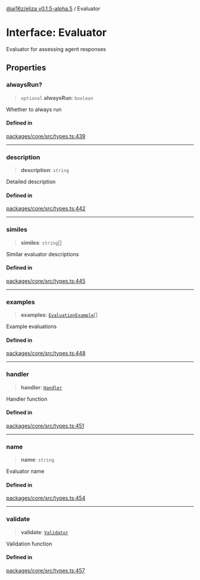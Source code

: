 [@ai16z/eliza v0.1.5-alpha.5](../index.md) / Evaluator

# Interface: Evaluator

Evaluator for assessing agent responses

## Properties

### alwaysRun?

> `optional` **alwaysRun**: `boolean`

Whether to always run

#### Defined in

[packages/core/src/types.ts:439](https://github.com/royerz2/eliza-test-textrs-main/blob/main/packages/core/src/types.ts#L439)

***

### description

> **description**: `string`

Detailed description

#### Defined in

[packages/core/src/types.ts:442](https://github.com/royerz2/eliza-test-textrs-main/blob/main/packages/core/src/types.ts#L442)

***

### similes

> **similes**: `string`[]

Similar evaluator descriptions

#### Defined in

[packages/core/src/types.ts:445](https://github.com/royerz2/eliza-test-textrs-main/blob/main/packages/core/src/types.ts#L445)

***

### examples

> **examples**: [`EvaluationExample`](EvaluationExample.md)[]

Example evaluations

#### Defined in

[packages/core/src/types.ts:448](https://github.com/royerz2/eliza-test-textrs-main/blob/main/packages/core/src/types.ts#L448)

***

### handler

> **handler**: [`Handler`](../type-aliases/Handler.md)

Handler function

#### Defined in

[packages/core/src/types.ts:451](https://github.com/royerz2/eliza-test-textrs-main/blob/main/packages/core/src/types.ts#L451)

***

### name

> **name**: `string`

Evaluator name

#### Defined in

[packages/core/src/types.ts:454](https://github.com/royerz2/eliza-test-textrs-main/blob/main/packages/core/src/types.ts#L454)

***

### validate

> **validate**: [`Validator`](../type-aliases/Validator.md)

Validation function

#### Defined in

[packages/core/src/types.ts:457](https://github.com/royerz2/eliza-test-textrs-main/blob/main/packages/core/src/types.ts#L457)
